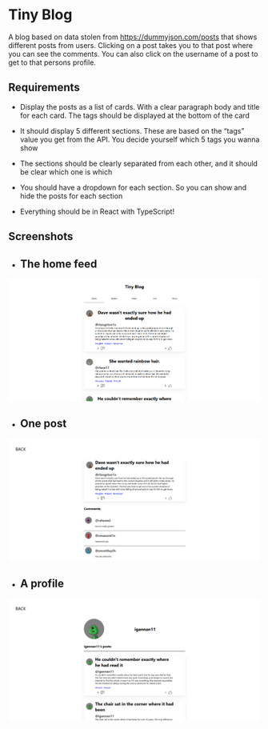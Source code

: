 # Tiny Blog
A blog based on data stolen from https://dummyjson.com/posts that shows different posts from users. Clicking on a post takes you to that post where you can see the comments. You can also click on the username of a post to get to that persons profile.

## Requirements
- Display the posts as a list of cards. With a clear paragraph body and title for each card. The tags should be displayed at the bottom of the card

- It should display 5 different sections. These are based on the “tags” value you get from the API. You decide yourself which 5 tags you wanna show

- The sections should be clearly separated from each other, and it should be clear which one is which

- You should have a dropdown for each section. So you can show and hide the posts for each section

- Everything should be in React with TypeScript!


## Screenshots
- ## The home feed
![The home feed](/client/src/img/home.PNG)
- ## One post
![One post](/client/src/img/onePost.PNG)
- ## A profile
![A profile](/client/src/img/profile.PNG)